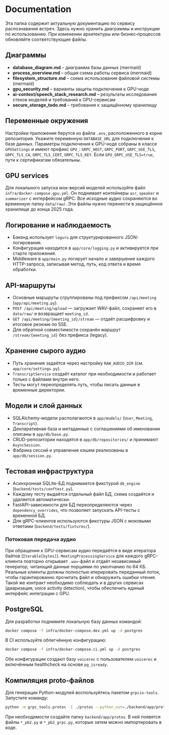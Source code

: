 # Documentation

Эта папка содержит актуальную документацию по сервису распознавания встреч. Здесь нужно хранить диаграммы и инструкции по использованию. При изменении архитектуры или бизнес‑процессов обновляйте соответствующие файлы.

## Диаграммы
- **database_diagram.md** – диаграмма базы данных (mermaid)
- **process_overview.md** – общая схема работы сервиса (mermaid)
- **filesystem_structure.md** – схема использования файловой системы (mermaid)
- **gpu_security.md** – варианты защиты подключения к GPU-ноде
- **ai-context/speech_stack_research.md** – результаты исследования стеков моделей и требований к GPU-сервисам
- **secure_storage_todo.md** – требования к защищённому хранилищу

## Переменные окружения
Настройки приложения берутся из файла `.env`, расположенного в корне репозитория.
Укажите переменную `DATABASE_URL` для подключения к базе данных.
Параметры подключения к GPU-ноде собраны в классе `GPUSettings` и имеют префикс
`GPU_`: `GRPC_HOST`, `GRPC_PORT`, `GRPC_USE_TLS`, `GRPC_TLS_CA`,
`GRPC_TLS_CERT`, `GRPC_TLS_KEY`. Если `GPU_GRPC_USE_TLS=true`, пути к
сертификатам обязательны.

## GPU services
Для локального запуска мок-версий моделей используйте файл `infra/docker-compose.gpu.yml`.
Он поднимает контейнеры `asr`, `speaker` и `summarizer` с интерфейсом gRPC.
Все исходные аудио сохраняются во временную папку `data/raw/`. Эти файлы нужно
перенести в защищённое хранилище до конца 2025 года.

## Логирование и наблюдаемость
- Бэкенд использует `loguru` для структурированного JSON-логирования.
- Конфигурация находится в `app/core/logging.py` и активируется при старте приложения.
- Middleware в `app/main.py` логирует начало и завершение каждого HTTP-запроса, записывая
  метод, путь, код ответа и время обработки.

## API-маршруты
- Основные маршруты сгруппированы под префиксом `/api/meeting` (`app/api/meeting.py`).
- `POST /api/meeting/upload` — загружает WAV-файл, сохраняет его в `data/raw/` и возвращает
  `meeting_id`.
- `GET /api/meeting/{meeting_id}/stream` — отдаёт расшифровку и итоговое резюме по SSE.
- Для обратной совместимости сохранён маршрут `/stream/{meeting_id}` без префикса (legacy).

## Хранение сырого аудио
- Путь хранения задаётся через настройку `RAW_AUDIO_DIR` (см. `app/core/settings.py`).
- `TranscriptService` создаёт каталог при необходимости и работает только с файлами внутри
  него.
- Тесты могут переопределять путь, чтобы писать данные в временные директории.

## Модели и слой данных
- SQLAlchemy-модели располагаются в `app/models/` (`User`, `Meeting`, `Transcript`).
- Декларативная база и метаданные с соглашениями об именовании описаны в `app/db/base.py`.
- CRUD-репозитории находятся в `app/db/repositories/` и принимают `AsyncSession`.
- Фабрика сессий и управление кэшем реализованы в `app/db/session.py`.

## Тестовая инфраструктура
- Асинхронная SQLite-БД поднимается фикстурой `db_engine` (`backend/tests/conftest.py`).
- Каждому тесту выдаётся отдельный файл БД, схема создаётся и удаляется автоматически.
- FastAPI-зависимости для БД переопределяются через `dependency_overrides`, что позволяет
  запускать API-тесты с временной БД.
- Для gRPC-клиентов используются фикстуры JSON с моковыми ответами (`backend/tests/fixtures/`).

### Потоковая передача аудио

При обращении к GPU-сервисам аудио передаётся в виде итератора байтов (`Iterable[bytes]`).
`MeetingProcessingService` для каждого gRPC-клиента повторно открывает `.wav`-файл и
отдаёт независимый генератор, читающий данные порциями по умолчанию по 64 КБ.
Реальные клиенты должны полностью итерировать переданный поток, чтобы гарантированно
прочитать файл и обнаружить ошибки чтения. Такой же контракт необходимо соблюдать и в
других сервисах (диаризация, voice activity detection), чтобы обеспечить единый
интерфейс интеграции с GPU.

## PostgreSQL
Для разработки поднимите локальную базу данных командой:

```bash
docker compose -f infra/docker-compose.dev.yml up -d postgres
```

В CI используйте облегчённую конфигурацию:

```bash
docker compose -f infra/docker-compose.ci.yml up -d postgres
```

Обе конфигурации создают базу `voicerec` с пользователем `voicerec` и включённым healthcheck на основе `pg_isready`.

## Компиляция proto-файлов
Для генерации Python-модулей воспользуйтесь пакетом `grpcio-tools`. Запустите команду:

```bash
python -m grpc_tools.protoc -I ./protos --python_out=./backend/app/protos --grpc_python_out=./backend/app/protos ./protos/*.proto
```

При необходимости создайте папку `backend/app/protos`. В ней появятся файлы `*_pb2.py` и `*_pb2_grpc.py`, которые затем можно импортировать в коде.

